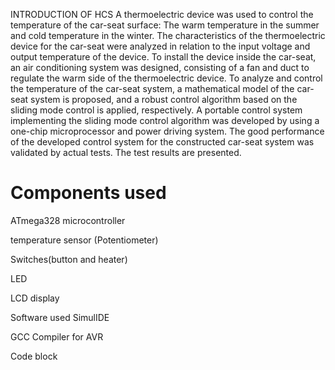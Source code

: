 INTRODUCTION OF HCS
A thermoelectric device was used to control the temperature of the car-seat surface:
The warm temperature in the summer and cold temperature in the winter. The characteristics of the thermoelectric device for the car-seat were analyzed in relation to the input voltage and output temperature of the device. To install the device inside the car-seat, an air conditioning system was designed, consisting of a fan and duct to regulate the warm side of the thermoelectric device. To analyze and control the temperature of the car-seat system, a mathematical model of the car-seat system is proposed, and a robust control algorithm based on the sliding mode control is applied, respectively. A portable control system implementing the sliding mode control algorithm was developed by using a one-chip microprocessor and power driving system. The good performance of the developed control system for the constructed car-seat system was validated by actual tests. The test results are presented.
# Components used
ATmega328 microcontroller

temperature sensor (Potentiometer)

Switches(button and heater)

LED

LCD display

Software used
SimulIDE

GCC Compiler for AVR

Code block
